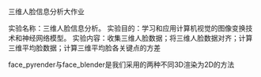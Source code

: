 三维人脸信息分析大作业

实验名称：三维人脸信息分析。
实验目的：学习和应用计算机视觉的图像变换技术和神经网络模型。
实验内容：收集三维人脸数据；将三维人脸数据对齐；计算三维平均脸数据；计算三维平均脸各关键点的方差

face_pyrender与face_blender是我们采用的两种不同3D渲染为2D的方法

